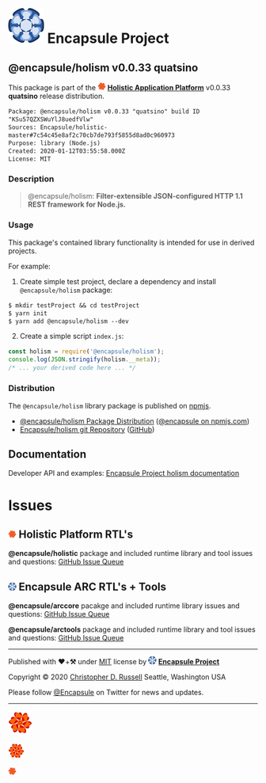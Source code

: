 # [![Encapsule Project](ASSETS/blue-burst-encapsule.io-icon-72x72.png "Encapsule Project")](https://encapsule.io) Encapsule Project

## @encapsule/holism v0.0.33 quatsino

This package is part of the  [![@encapsule/holistic](ASSETS/encapsule-holistic-16x16.png "@encapsule/holistic")](https://github.com/Encapsule/holistic) [**Holistic Application Platform**](https://encapsule.io/docs/holistic) v0.0.33 **quatsino** release distribution.

```
Package: @encapsule/holism v0.0.33 "quatsino" build ID "KSu57QZXSWuYlJ8uedfVlw"
Sources: Encapsule/holistic-master#7c54c45e8af2c70cb7de793f5855d8ad0c960973
Purpose: library (Node.js)
Created: 2020-01-12T03:55:58.000Z
License: MIT
```

### Description

> @encapsule/holism: **Filter-extensible JSON-configured HTTP 1.1 REST framework for Node.js.**

### Usage

This package's contained library functionality is intended for use in derived projects.

For example:

1. Create simple test project, declare a dependency and install `@encapsule/holism` package:

```
$ mkdir testProject && cd testProject
$ yarn init
$ yarn add @encapsule/holism --dev
```

2. Create a simple script `index.js`:

```JavaScript
const holism = require('@encapsule/holism');
console.log(JSON.stringify(holism.__meta));
/* ... your derived code here ... */
```

### Distribution

The `@encapsule/holism` library package is published on [npmjs](https://npmjs.com).

- [@encapsule/holism Package Distribution](https://npmjs.com/package/@encapsule/holism/v/0.0.33) ([@encapsule on npmjs.com](https://www.npmjs.com/org/encapsule))
- [Encapsule/holism git Repository](https://github.com/Encapsule/holism) ([GitHub](https://github.com/Encapsule))

## Documentation

Developer API and examples: [Encapsule Project holism documentation](https://encapsule.io/docs/holism)

# Issues

## [![encapsule/holistic](ASSETS/encapsule-holistic-16x16.png "@encapsule/holistic")](https://encapsule.io/docs/holistic) Holistic Platform RTL's

**@encapsule/holistic** package and included runtime library and tool issues and questions: [GitHub Issue Queue](https://github.com/Encapsule/holistic/issues)

## [![@encapsule/arccore](ASSETS/blue-burst-encapsule.io-icon-16x16.png "@encapsule/arccore")](https://encapsule.io/docs/ARCcore) Encapsule ARC RTL's + Tools

**@encapsule/arccore** pacakge and included runtime library issues and questions: [GitHub Issue Queue](https://github.com/Encapsule/ARCcore/issues)

**@encapsule/arctools** package and included runtime library and tool issues and questions: [GitHub Issue Queue](https://github.com/Encapsule/ARCtools/issues)

<hr>

Published with **&#x2764;**+**&#x2692;** under [MIT](LICENSE) license by [![Encapsule Project GitHub](ASSETS/blue-burst-encapsule.io-icon-16x16.png "Encapsule Project GitHub")](https://github.com/encapsule) [**Encapsule Project**](https://encapsule.io)

Copyright &copy; 2020 [Christopher D. Russell](https://github.com/ChrisRus) Seattle, Washington USA

Please follow [@Encapsule](https://twitter.com/encapsule) on Twitter for news and updates.

<hr>

[![encapsule/holistic](ASSETS/encapsule-holistic-48x48.png "@encapsule/holistic")](https://encapsule.io/docs/holistic)

[![encapsule/holistic](ASSETS/encapsule-holistic-32x32.png "@encapsule/holistic")](https://encapsule.io/docs/holistic)

[![encapsule/holistic](ASSETS/encapsule-holistic-16x16.png "@encapsule/holistic")](https://encapsule.io/docs/holistic)